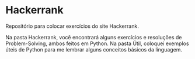 # Hackerrank
Repositório para colocar exercícios do site Hackerrank.

Na pasta Hackerrank, você encontrará alguns exercícios e resoluções de Problem-Solving, ambos feitos em Python. Na pasta Útil, coloquei exemplos úteis de Python para me lembrar alguns conceitos básicos da linguagem.
